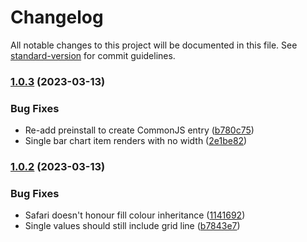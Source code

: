 # Changelog

All notable changes to this project will be documented in this file. See [standard-version](https://github.com/conventional-changelog/standard-version) for commit guidelines.

### [1.0.3](https://github.com/stephenhutchings/shown/compare/v1.0.2...v1.0.3) (2023-03-13)


### Bug Fixes

* Re-add preinstall to create CommonJS entry ([b780c75](https://github.com/stephenhutchings/shown/commit/b780c75b82cc1541b71749855b269b2888b0fa8d))
* Single bar chart item renders with no width ([2e1be82](https://github.com/stephenhutchings/shown/commit/2e1be821441e6b207d84aeab2cae18b435854540))

### [1.0.2](https://github.com/stephenhutchings/shown/compare/v1.0.1...v1.0.2) (2023-03-13)


### Bug Fixes

* Safari doesn't honour fill colour inheritance ([1141692](https://github.com/stephenhutchings/shown/commit/11416922e18f3438a3049b74ce8dd5df15d188f7))
* Single values should still include grid line ([b7843e7](https://github.com/stephenhutchings/shown/commit/b7843e7739e07e5f020c52774c929c6a5a050e2c))
